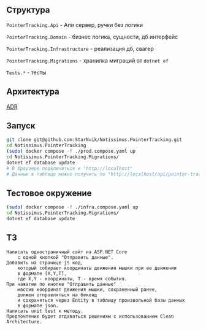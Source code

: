 
## Структура
`PointerTracking.Api` - Апи сервер, ручки без логики

`PointerTracking.Domain` - бизнес логика, сущности, дб интерфейс

`PointerTracking.Infrastructure` - реализация дб, свагер

`PointerTracking.Migrations` - хранилка миграций от `dotnet ef`

`Tests.*` - тесты

## Архитектура
[ADR](./ADRs%20(Architecture%20Decision%20Records).md)

## Запуск
```bash
git clone git@github.com:StarNuik/Notissimus.PointerTracking.git
cd Notissimus.PointerTracking
(sudo) docker compose -f ./prod.compose.yaml up
cd Notissimus.PointerTracking.Migrations/
dotnet ef database update
# В браузере подключиться к "http://localhost"
# Данные в таблице можно получить по "http://localhost/api/pointer-tracking"
```

## Тестовое окружение
```bash
(sudo) docker compose -f ./infra.compose.yaml up
cd Notissimus.PointerTracking.Migrations/
dotnet ef database update
```

## ТЗ
```
Написать одностраничный сайт на ASP.NET Core
    с одной кнопкой "Отправить данные".
Добавить на странице js код,
    который собирает координаты движения мышки при ее движении
    в формате [X,Y,T],
    где X,Y - координаты, T - время события.
При нажатии по кнопке "Отправить данные"
    массив координат движения мышки, сохраненный ранее,
    должен отправляться на бекенд
    и сохраняться через Entity в таблицу произвольной базы данных
    в формате json.
Написать unit test к методу.
Предпочтение будет отдаваться решениям с использованием Clean Architecture.
```